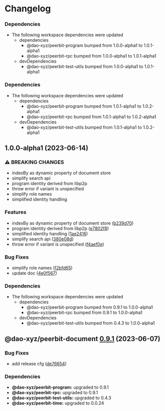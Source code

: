 # Changelog

### Dependencies

* The following workspace dependencies were updated
  * dependencies
    * @dao-xyz/peerbit-program bumped from 1.0.0-alpha1 to 1.0.1-alpha1
    * @dao-xyz/peerbit-rpc bumped from 1.0.0-alpha1 to 1.0.1-alpha1
  * devDependencies
    * @dao-xyz/peerbit-test-utils bumped from 1.0.0-alpha1 to 1.0.1-alpha1

### Dependencies

* The following workspace dependencies were updated
  * dependencies
    * @dao-xyz/peerbit-program bumped from 1.0.1-alpha1 to 1.0.2-alpha1
    * @dao-xyz/peerbit-rpc bumped from 1.0.1-alpha1 to 1.0.2-alpha1
  * devDependencies
    * @dao-xyz/peerbit-test-utils bumped from 1.0.1-alpha1 to 1.0.2-alpha1

## 1.0.0-alpha1 (2023-06-14)


### ⚠ BREAKING CHANGES

* indexBy as dynamic property of document store
* simplify search api
* program identity derived from libp2p
* throw error if variant is unspecified
* simplify role names
* simplified identity handling

### Features

* indexBy as dynamic property of document store ([b239d70](https://github.com/dao-xyz/peerbit/commit/b239d70bae1f6fd004ce9154238f58b8face1ad6))
* program identity derived from libp2p ([e7802f8](https://github.com/dao-xyz/peerbit/commit/e7802f816eb3e06c14cc57b193d2bde2b5005cef))
* simplified identity handling ([1ae2416](https://github.com/dao-xyz/peerbit/commit/1ae24168a5c8629b8f9d1c57eceed6abd4a15020))
* simplify search api ([380e08d](https://github.com/dao-xyz/peerbit/commit/380e08da9285ec4aae51bc757ce3167dc9ffa949))
* throw error if variant is unspecified ([f4aef0e](https://github.com/dao-xyz/peerbit/commit/f4aef0ea5713eb37a0dfcf251fe6233e6a54dbd7))


### Bug Fixes

* simplify role names ([f2bfd65](https://github.com/dao-xyz/peerbit/commit/f2bfd65422d0d7066cbc34693bfeafecb508004d))
* update doc ([4e0f567](https://github.com/dao-xyz/peerbit/commit/4e0f5671f6acece81cdf5475b8c0572a7932cec8))


### Dependencies

* The following workspace dependencies were updated
  * dependencies
    * @dao-xyz/peerbit-program bumped from 0.9.1 to 1.0.0-alpha1
    * @dao-xyz/peerbit-rpc bumped from 0.9.1 to 1.0.0-alpha1
  * devDependencies
    * @dao-xyz/peerbit-test-utils bumped from 0.4.3 to 1.0.0-alpha1

## @dao-xyz/peerbit-document [0.9.1](https://github.com/dao-xyz/peerbit/compare/@dao-xyz/peerbit-document@0.9.0...@dao-xyz/peerbit-document@0.9.1) (2023-06-07)


### Bug Fixes

* add release cfg ([de76654](https://github.com/dao-xyz/peerbit/commit/de766548f8106804d319e8b51e9607f2a3f60726))





### Dependencies

* **@dao-xyz/peerbit-program:** upgraded to 0.9.1
* **@dao-xyz/peerbit-rpc:** upgraded to 0.9.1
* **@dao-xyz/peerbit-test-utils:** upgraded to 0.4.3
* **@dao-xyz/peerbit-time:** upgraded to 0.0.24

